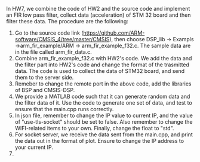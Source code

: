 In HW7, we combine the code of HW2 and the source code and implement an FIR low pass filter, collect data (acceleration) of STM 32 board and then filter these data. The procedure are the following:  
1. Go to the source code link (https://github.com/ARM-software/CMSIS_4/tree/master/CMSIS), then choose DSP_lib -> Exampls ->arm_fir_example/ARM -> arm_fir_example_f32.c. The sample data are in the file called arm_fir_data.c.
2. Combine arm_fir_example_f32.c with HW2's code. We add the data and the filter part into HW2's code and change the format of the trasmitted data. The code is used to collect the data of STM32 board, and send them to the server side.
3. Remeber to change the remote port in the above code, add the libraries of BSP and CMSIS-DSP.  
4. We provide a MATLAB code such that it can generate random data and the filter data of it. Use the code to generate one set of data, and test to ensure that the main.cpp runs correctly.
5. In json file, remember to change the IP value to current IP, and the value of "use-tls-socket" should be set to false. Also remember to change the WIFI-related items to your own. Finally, change the float to "std".  
6. For socket server, we receive the data sent from the main.cpp, and print the data out in the format of plot. Ensure to change the IP address to your current IP.  
7. 
